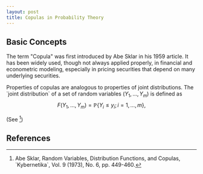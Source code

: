 ```yaml
---
layout: post
title: Copulas in Probability Theory 
---
```


## Basic Concepts

The term "Copula" was first introduced by Abe Sklar in his 1959 article. It has been widely used, though not always applied properly, in financial and econometric modeling, especially in pricing securities that depend on many underlying securities.

Properties of copulas are analogous to properties of joint distributions. The \`joint distribution\` of a set of random variables $(Y_{1}, \dots , Y_{m})$ is defined as $$F(Y_{1}, \dots , Y_{m}) = \mathbb{P}\{Y_{i} \leq y_{i}; i = 1, \dots , m\},$$

(See [^1])

## References

[^1]: Abe Sklar, Random Variables, Distribution Functions, and Copulas, \`Kybernetika\`, Vol. 9 (1973), No. 6, pp. 449-460.

[^2]: Pravin K. Trivedi and David M. Zimmer, \`Copula Modeling: An Introduction for Practitioners\`,
Foundations and Trends&reg in Econometrics, Vol. 1, No. 1 (2005) pp. 1-111.